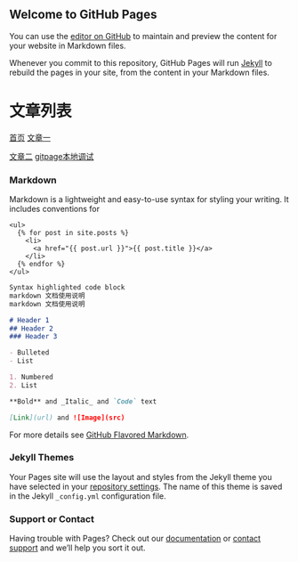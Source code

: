 ## Welcome to GitHub Pages

You can use the [editor on GitHub](https://github.com/eleksbai/eleksbai.github.io/edit/master/README.md) to maintain and preview the content for your website in Markdown files.

Whenever you commit to this repository, GitHub Pages will run [Jekyll](https://jekyllrb.com/) to rebuild the pages in your site, from the content in your Markdown files.

# 文章列表
[首页](index.md)
[文章一](/_posts/2018-01-17-hello-world.md)

[文章二](/docs/two.md)
[gitpage本地调试](https://help.github.com/articles/setting-up-your-github-pages-site-locally-with-jekyll/)
### Markdown

Markdown is a lightweight and easy-to-use syntax for styling your writing. It includes conventions for

~~~列表遍历
<ul>
  {% for post in site.posts %}
    <li>
      <a href="{{ post.url }}">{{ post.title }}</a>
    </li>
  {% endfor %}
</ul>

~~~

```markdown
Syntax highlighted code block
markdown 文档使用说明
markdown 文档使用说明

# Header 1
## Header 2
### Header 3

- Bulleted
- List

1. Numbered
2. List

**Bold** and _Italic_ and `Code` text

[Link](url) and ![Image](src)
```

For more details see [GitHub Flavored Markdown](https://guides.github.com/features/mastering-markdown/).

### Jekyll Themes

Your Pages site will use the layout and styles from the Jekyll theme you have selected in your [repository settings](https://github.com/eleksbai/eleksbai.github.io/settings). The name of this theme is saved in the Jekyll `_config.yml` configuration file.

### Support or Contact

Having trouble with Pages? Check out our [documentation](https://help.github.com/categories/github-pages-basics/) or [contact support](https://github.com/contact) and we’ll help you sort it out.

